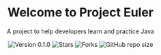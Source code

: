 <div align="center">

  <h1>Welcome to Project Euler</h1>
  <p>A project to help developers learn and practice Java</p>

  ![Version 0.1.0](https://img.shields.io/badge/Version-0.1.0-orange.svg)
  ![Stars](https://img.shields.io/github/stars/AlexandrAnatoliev/project-euler.svg?style=flat)
  ![Forks](https://img.shields.io/github/forks/AlexandrAnatoliev/project-euler.svg?style=flat)
  ![GitHub repo size](https://img.shields.io/github/repo-size/AlexandrAnatoliev/project-euler)
  
</div>
